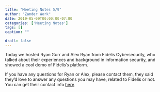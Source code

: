 ```yaml
---
title: "Meeting Notes 5/9"
author: "Zander Work"
date: 2019-05-09T00:00:00-07:00
categories: ['Meeting Notes']
tags: []
caption: ""

draft: false
---
```


Today we hosted Ryan Gurr and Alex Ryan from Fidelis Cybersecurity, who talked about their experiences and background in information security, and showed a cool demo of Fidelis’s platform.

If you have any questions for Ryan or Alex, please contact them, they said they’d love to answer any questions you may have, related to Fidelis or not. You can get their contact info [here](https://docs.google.com/document/d/18g0qBozZOs1t-4D8voU4hFAk0hByz5URLihxD19rRUM/edit?usp=sharing).

